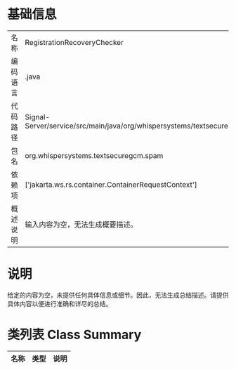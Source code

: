 # 基础信息

|      |      |
|------|------|
| 名称 | RegistrationRecoveryChecker |
| 编码语言 | .java |
| 代码路径 | Signal-Server/service/src/main/java/org/whispersystems/textsecuregcm/spam/RegistrationRecoveryChecker.java |
| 包名 | org.whispersystems.textsecuregcm.spam |
| 依赖项 | ['jakarta.ws.rs.container.ContainerRequestContext'] |
| 概述说明 | 输入内容为空，无法生成概要描述。 |

# 说明

给定的内容为空，未提供任何具体信息或细节。因此，无法生成总结描述。请提供具体内容以便进行准确和详尽的总结。

# 类列表 Class Summary

| 名称   | 类型  | 说明 |
|-------|------|-------------|




